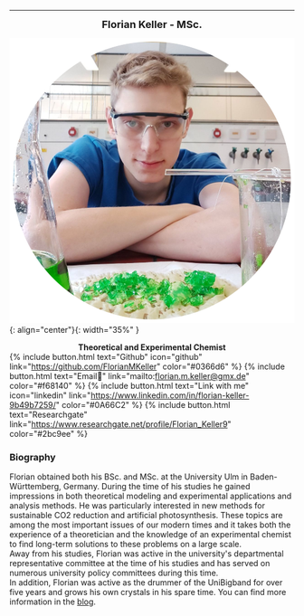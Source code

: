  ------------------------------
 **<font size="4"><center> Florian Keller - MSc. </center></font>**

![image](assets/logos/Profile-pic.png){: align="center"}{: width="35%" } 

**<center> Theoretical and Experimental Chemist </center>**
{% include button.html text="Github" icon="github" link="https://github.com/FlorianMKeller" color="#0366d6" %} {% include button.html text="Email📩" link="mailto:florian.m.keller@gmx.de" color="#f68140" %} {% include button.html text="Link with me" icon="linkedin" link="https://www.linkedin.com/in/florian-keller-9b49b7259/" color="#0A66C2" %} {% include button.html text="Researchgate" link="https://www.researchgate.net/profile/Florian_Keller9" color="#2bc9ee" %}  
  
### Biography 

Florian obtained both his BSc. and MSc. at the University Ulm in Baden-Württemberg, Germany. During the time of his studies he gained impressions in both theoretical modeling and experimental applications and analysis methods. He was particularly interested in new methods for sustainable CO2 reduction and artificial photosynthesis. These topics are among the most important issues of our modern times and it takes both the experience of a theoretician and the knowledge of an experimental chemist to find long-term solutions to these problems on a large scale. 
<br>
Away from his studies, Florian was active in the university's departmental representative committee at the time of his studies and has served on numerous university policy committees during this time. 
<br>
In addition, Florian was active as the drummer of the UniBigband for over five years and grows his own crystals in his spare time. You can find more information in the 
 <a href="https://florianmkeller.github.io/blog/">blog</a>.
